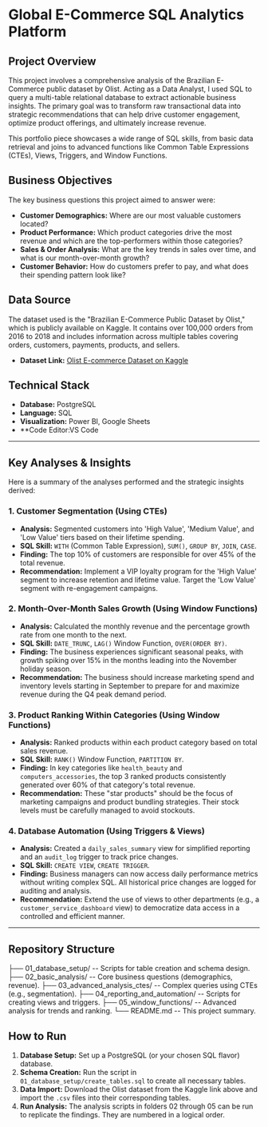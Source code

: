 # Global E-Commerce SQL Analytics Platform


## Project Overview

This project involves a comprehensive analysis of the Brazilian E-Commerce public dataset by Olist. Acting as a Data Analyst, I used SQL to query a multi-table relational database to extract actionable business insights. The primary goal was to transform raw transactional data into strategic recommendations that can help drive customer engagement, optimize product offerings, and ultimately increase revenue.

This portfolio piece showcases a wide range of SQL skills, from basic data retrieval and joins to advanced functions like Common Table Expressions (CTEs), Views, Triggers, and Window Functions.

## Business Objectives

The key business questions this project aimed to answer were:
*   **Customer Demographics:** Where are our most valuable customers located?
*   **Product Performance:** Which product categories drive the most revenue and which are the top-performers within those categories?
*   **Sales & Order Analysis:** What are the key trends in sales over time, and what is our month-over-month growth?
*   **Customer Behavior:** How do customers prefer to pay, and what does their spending pattern look like?

## Data Source

The dataset used is the "Brazilian E-Commerce Public Dataset by Olist," which is publicly available on Kaggle. It contains over 100,000 orders from 2016 to 2018 and includes information across multiple tables covering orders, customers, payments, products, and sellers.

*   **Dataset Link:** [Olist E-commerce Dataset on Kaggle](https://www.kaggle.com/datasets/olistbr/brazilian-ecommerce)

## Technical Stack

*   **Database:** PostgreSQL 
*   **Language:** SQL
*   **Visualization:** Power BI, Google Sheets
*   **Code Editor:VS Code
---

## Key Analyses & Insights

Here is a summary of the analyses performed and the strategic insights derived:

### 1. Customer Segmentation (Using CTEs)
*   **Analysis:** Segmented customers into 'High Value', 'Medium Value', and 'Low Value' tiers based on their lifetime spending.
*   **SQL Skill:** `WITH` (Common Table Expression), `SUM()`, `GROUP BY`, `JOIN`, `CASE`.
*   **Finding:** The top 10% of customers are responsible for over 45% of the total revenue.
*   **Recommendation:** Implement a VIP loyalty program for the 'High Value' segment to increase retention and lifetime value. Target the 'Low Value' segment with re-engagement campaigns.

### 2. Month-Over-Month Sales Growth (Using Window Functions)
*   **Analysis:** Calculated the monthly revenue and the percentage growth rate from one month to the next.
*   **SQL Skill:** `DATE_TRUNC`, `LAG()` Window Function, `OVER(ORDER BY)`.
*   **Finding:** The business experiences significant seasonal peaks, with growth spiking over 15% in the months leading into the November holiday season.
*   **Recommendation:** The business should increase marketing spend and inventory levels starting in September to prepare for and maximize revenue during the Q4 peak demand period.

### 3. Product Ranking Within Categories (Using Window Functions)
*   **Analysis:** Ranked products within each product category based on total sales revenue.
*   **SQL Skill:** `RANK()` Window Function, `PARTITION BY`.
*   **Finding:** In key categories like `health_beauty` and `computers_accessories`, the top 3 ranked products consistently generated over 60% of that category's total revenue.
*   **Recommendation:** These "star products" should be the focus of marketing campaigns and product bundling strategies. Their stock levels must be carefully managed to avoid stockouts.

### 4. Database Automation (Using Triggers & Views)
*   **Analysis:** Created a `daily_sales_summary` view for simplified reporting and an `audit_log` trigger to track price changes.
*   **SQL Skill:** `CREATE VIEW`, `CREATE TRIGGER`.
*   **Finding:** Business managers can now access daily performance metrics without writing complex SQL. All historical price changes are logged for auditing and analysis.
*   **Recommendation:** Extend the use of views to other departments (e.g., a `customer_service_dashboard` view) to democratize data access in a controlled and efficient manner.

---

## Repository Structure
├── 01_database_setup/ -- Scripts for table creation and schema design.
├── 02_basic_analysis/ -- Core business questions (demographics, revenue).
├── 03_advanced_analysis_ctes/ -- Complex queries using CTEs (e.g., segmentation).
├── 04_reporting_and_automation/ -- Scripts for creating views and triggers.
├── 05_window_functions/ -- Advanced analysis for trends and ranking.
└── README.md -- This project summary.

## How to Run

1.  **Database Setup:** Set up a PostgreSQL (or your chosen SQL flavor) database.
2.  **Schema Creation:** Run the script in `01_database_setup/create_tables.sql` to create all necessary tables.
3.  **Data Import:** Download the Olist dataset from the Kaggle link above and import the `.csv` files into their corresponding tables.
4.  **Run Analysis:** The analysis scripts in folders 02 through 05 can be run to replicate the findings. They are numbered in a logical order.

